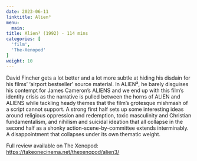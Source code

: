 ```yaml
---
date: 2023-06-11
linktitle: Alien³
menu:
  main:
title: Alien³ (1992) - 114 mins
categories: [
  'film',
  'The-Xenopod'
]
weight: 10
---
```


David Fincher gets a lot better and a lot more subtle at hiding his disdain for his films’ ‘airport bestseller’ source material. In ALIEN³, he barely disguises his contempt for James Cameron’s ALIENS and we end up with this film’s identity crisis as the narrative is pulled between the horns of ALIEN and ALIENS while tackling heady themes that the film’s grotesque mishmash of a script cannot support. A strong first half sets up some interesting ideas around religious oppression and redemption, toxic masculinity and Christian fundamentalism, and nihilism and suicidal ideation that all collapse in the second half as a shonky action-scene-by-committee extends interminably. A disappointment that collapses under its own thematic weight.

Full review available on The Xenopod: https://takeonecinema.net/thexenopod/alien3/